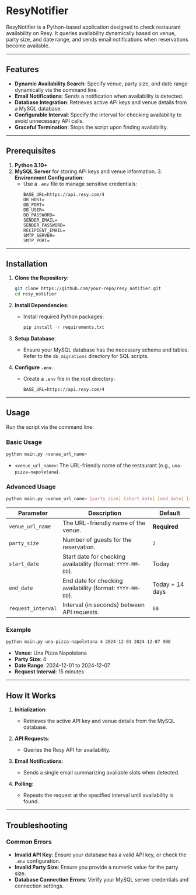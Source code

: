 
# ResyNotifier

ResyNotifier is a Python-based application designed to check restaurant availability on Resy.
It queries availability dynamically based on venue, party size, and date range, and sends email notifications when reservations become available.

---

## Features
- **Dynamic Availability Search**: Specify venue, party size, and date range dynamically via the command line.
- **Email Notifications**: Sends a notification when availability is detected.
- **Database Integration**: Retrieves active API keys and venue details from a MySQL database.
- **Configurable Interval**: Specify the interval for checking availability to avoid unnecessary API calls.
- **Graceful Termination**: Stops the script upon finding availability.

---

## Prerequisites
1. **Python 3.10+**
2. **MySQL Server** for storing API keys and venue information.
   3. **Environment Configuration**:
      - Use a `.env` file to manage sensitive credentials:
        ```plaintext
        BASE_URL=https://api.resy.com/4
        DB_HOST=
        DB_PORT=
        DB_USER=
        DB_PASSWORD=
        SENDER_EMAIL=
        SENDER_PASSWORD=
        RECIPIENT_EMAIL=
        SMTP_SERVER=
        SMTP_PORT=
        ```

---

## Installation

1. **Clone the Repository**:
   ```bash
   git clone https://github.com/your-repo/resy_notifier.git
   cd resy_notifier
   ```

2. **Install Dependencies**:
   - Install required Python packages:
     ```bash
     pip install -r requirements.txt
     ```

3. **Setup Database**:
   - Ensure your MySQL database has the necessary schema and tables. Refer to the `db_migrations` directory for SQL scripts.

4. **Configure `.env`**:
   - Create a `.env` file in the root directory:
     ```plaintext
     BASE_URL=https://api.resy.com/4
     ```

---

## Usage

Run the script via the command line:

### Basic Usage
```bash
python main.py <venue_url_name>
```
- `<venue_url_name>`: The URL-friendly name of the restaurant (e.g., `una-pizza-napoletana`).

### Advanced Usage
```bash
python main.py <venue_url_name> [party_size] [start_date] [end_date] [request_interval]
```

| Parameter          | Description                                                                 | Default         |
|--------------------|-----------------------------------------------------------------------------|-----------------|
| `venue_url_name`   | The URL-friendly name of the venue.                                         | **Required**    |
| `party_size`       | Number of guests for the reservation.                                       | `2`             |
| `start_date`       | Start date for checking availability (format: `YYYY-MM-DD`).               | Today           |
| `end_date`         | End date for checking availability (format: `YYYY-MM-DD`).                 | Today + 14 days |
| `request_interval` | Interval (in seconds) between API requests.                                | `60`            |

### Example
```bash
python main.py una-pizza-napoletana 4 2024-12-01 2024-12-07 900
```
- **Venue**: Una Pizza Napoletana
- **Party Size**: 4
- **Date Range**: 2024-12-01 to 2024-12-07
- **Request Interval**: 15 minutes

---

## How It Works

1. **Initialization**:
   - Retrieves the active API key and venue details from the MySQL database.

2. **API Requests**:
   - Queries the Resy API for availability.

3. **Email Notifications**:
   - Sends a single email summarizing available slots when detected.

4. **Polling**:
   - Repeats the request at the specified interval until availability is found.

---

## Troubleshooting

### Common Errors
- **Invalid API Key**:
  Ensure your database has a valid API key, or check the `.env` configuration.
- **Invalid Party Size**:
  Ensure you provide a numeric value for the party size.
- **Database Connection Errors**:
  Verify your MySQL server credentials and connection settings.
